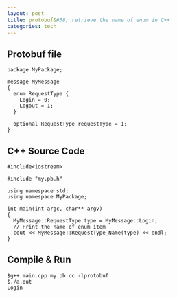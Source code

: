 ```yaml
---
layout: post
title: protobuf&#58; retrieve the name of enum in C++
categories: tech
---
```


## Protobuf file

    package MyPackage;
    
    message MyMessage
    {
      enum RequestType {
        Login = 0;
        Logout = 1;
      }
    
      optional RequestType requestType = 1;
    }

## C++ Source Code

    #include<iostream>
    
    #include "my.pb.h"
    
    using namespace std;
    using namespace MyPackage;
    
    int main(int argc, char** argv)
    {
      MyMessage::RequestType type = MyMessage::Login;
      // Print the name of enum item
      cout << MyMessage::RequestType_Name(type) << endl;
    }

## Compile & Run

    $g++ main.cpp my.pb.cc -lprotobuf
    $./a.out
    Login

